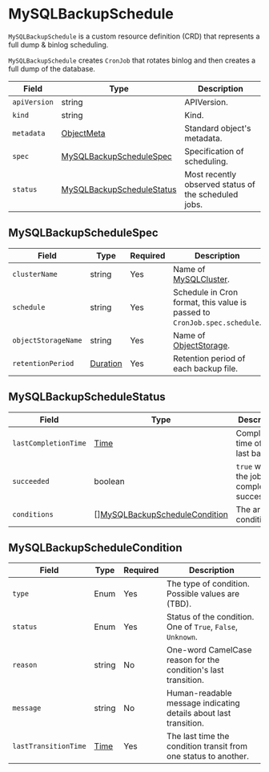 MySQLBackupSchedule
===================

`MySQLBackupSchedule` is a custom resource definition (CRD) that represents
a full dump & binlog scheduling.

`MySQLBackupSchedule` creates `CronJob` that rotates binlog and then creates a full dump of the database.

| Field        | Type                                                    | Description                                          |
| ------------ | ------------------------------------------------------- | ---------------------------------------------------- |
| `apiVersion` | string                                                  | APIVersion.                                          |
| `kind`       | string                                                  | Kind.                                                |
| `metadata`   | [ObjectMeta]                                            | Standard object's metadata.                          |
| `spec`       | [MySQLBackupScheduleSpec](#MySQLBackupScheduleSpec)     | Specification of scheduling.                         |
| `status`     | [MySQLBackupScheduleStatus](#MySQLBackupScheduleStatus) | Most recently observed status of the scheduled jobs. |

MySQLBackupScheduleSpec
-----------------------

| Field               | Type       | Required | Description                                                               |
| ------------------- | ---------- | -------- | ------------------------------------------------------------------------- |
| `clusterName`       | string     | Yes      | Name of [MySQLCluster](crd_mysql_cluster.md).                             |
| `schedule`          | string     | Yes      | Schedule in Cron format, this value is passed to `CronJob.spec.schedule`. |
| `objectStorageName` | string     | Yes      | Name of [ObjectStorage](crd_object_storage.md).                           |
| `retentionPeriod`   | [Duration] | Yes      | Retention period of each backup file.                                     |

MySQLBackupScheduleStatus
-------------------------

| Field                | Type                                                              | Description                                    |
| -------------------- | ----------------------------------------------------------------- | ---------------------------------------------- |
| `lastCompletionTime` | [Time]                                                            | Completion time of the last backup.            |
| `succeeded`          | boolean                                                           | `true` when the job is completed successfully. |
| `conditions`         | \[\][MySQLBackupScheduleCondition](#MySQLBackupScheduleCondition) | The array of conditions.                       |

MySQLBackupScheduleCondition
----------------------------

| Field                | Type   | Required | Description                                                      |
| -------------------- | ------ | -------- | ---------------------------------------------------------------- |
| `type`               | Enum   | Yes      | The type of condition. Possible values are (TBD).                |
| `status`             | Enum   | Yes      | Status of the condition. One of `True`, `False`, `Unknown`.      |
| `reason`             | string | No       | One-word CamelCase reason for the condition's last transition.   |
| `message`            | string | No       | Human-readable message indicating details about last transition. |
| `lastTransitionTime` | [Time] | Yes      | The last time the condition transit from one status to another.  |

[ObjectMeta]: https://kubernetes.io/docs/reference/generated/kubernetes-api/v1.17/#objectmeta-v1-meta
[Duration]: https://pkg.go.dev/k8s.io/apimachinery/pkg/apis/meta/v1?tab=doc#Duration
[Time]: https://kubernetes.io/docs/reference/generated/kubernetes-api/v1.17/#time-v1-meta
